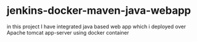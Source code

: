 # jenkins-docker-maven-java-webapp

in this project I have integrated java based web app which i deployed over Apache tomcat app-server using docker container  
